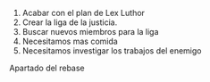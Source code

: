1. Acabar con el plan de Lex Luthor
2. Crear la liga de la justicia.
3. Buscar nuevos miembros para la liga
4. Necesitamos mas comida
5. Necesitamos investigar los trabajos del enemigo

Apartado del rebase
